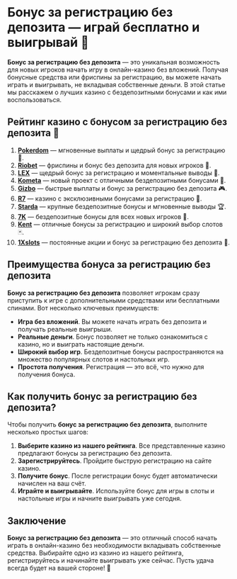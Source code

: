 # Бонус за регистрацию без депозита — играй бесплатно и выигрывай 🎰

**Бонус за регистрацию без депозита** — это уникальная возможность для новых игроков начать игру в онлайн-казино без вложений. Получая бонусные средства или фриспины за регистрацию, вы можете начать играть и выигрывать, не вкладывая собственные деньги. В этой статье мы расскажем о лучших казино с бездепозитными бонусами и как ими воспользоваться.

## Рейтинг казино с бонусом за регистрацию без депозита 🎯

1. **[Pokerdom](https://brandplay.link/4k77v2yx)** — мгновенные выплаты и щедрый бонус за регистрацию 🎲.
2. **[Riobet](https://brandplay.link/7xBLTPyj)** — фриспины и бонус без депозита для новых игроков 🎁.
3. **[LEX](https://brandplay.link/zW4hdDFV)** — щедрый бонус за регистрацию и моментальные выводы 💸.
4. **[Kometa](https://brandplay.link/8ZymQJV8)** — новый проект с отличными бездепозитными бонусами 🌟.
5. **[Gizbo](https://brandplay.link/bprXw4YV)** — быстрые выплаты и бонус за регистрацию без депозита 🎮.
6. **[R7](https://brandplay.link/bMd3Yjsw)** — казино с эксклюзивными бонусами за регистрацию 🎰.
7. **[Starda](https://brandplay.link/fB7xwRFL)** — крупные бездепозитные бонусы и мгновенные выводы 🏆.
8. **[7K](https://brandplay.link/BvQyFShp)** — бездепозитные бонусы для всех новых игроков 🎉.
9. **[Kent](https://brandplay.link/Fv2WP3js)** — отличные бонусы за регистрацию и широкий выбор слотов 🃏.
10. **[1Xslots](https://brandplay.link/hSB1khtr)** — постоянные акции и бонус за регистрацию без депозита 🎰.

## Преимущества бонуса за регистрацию без депозита

**Бонус за регистрацию без депозита** позволяет игрокам сразу приступить к игре с дополнительными средствами или бесплатными спинами. Вот несколько ключевых преимуществ:

- **Игра без вложений**. Вы можете начать играть без депозита и получать реальные выигрыши.
- **Реальные деньги**. Бонус позволяет не только ознакомиться с казино, но и выиграть настоящие деньги.
- **Широкий выбор игр**. Бездепозитные бонусы распространяются на множество популярных слотов и настольных игр.
- **Простота получения**. Регистрация — это всё, что нужно для получения бонуса.

## Как получить бонус за регистрацию без депозита?

Чтобы получить **бонус за регистрацию без депозита**, выполните несколько простых шагов:

1. **Выберите казино из нашего рейтинга**. Все представленные казино предлагают бонусы за регистрацию без депозита.
2. **Зарегистрируйтесь**. Пройдите быструю регистрацию на сайте казино.
3. **Получите бонус**. После регистрации бонус будет автоматически начислен на ваш счёт.
4. **Играйте и выигрывайте**. Используйте бонус для игры в слоты и настольные игры и начните выигрывать уже сегодня.

## Заключение

**Бонус за регистрацию без депозита** — это отличный способ начать играть в онлайн-казино без необходимости вкладывать собственные средства. Выбирайте одно из казино из нашего рейтинга, регистрируйтесь и начинайте выигрывать уже сейчас. Пусть удача всегда будет на вашей стороне! 🎰
